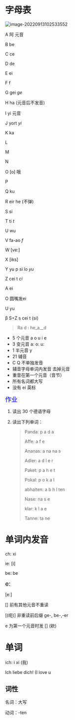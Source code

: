 # 字母表

![image-20220913102533552](http://img.giantbear.top/img/20220913102543.png)

A 阿 元音

B be

C ce

D de

E ei

F f

G gei *ge*

H ha (元音后不发音)

I yi 元音

J yort *yi*

K ka

L

M 

N

O [o] 哦

P

Q ku

R eir he (不弹)

S si

T ti *t*

U wu

V fa-ao *f*

W [ve:]

X [iks]

Y yu p si lo *yu*

Z cei t *ci*



A ei

O 圆嘴发ei

U yu

β S+Z s cei t  (si)

> Ra d : he_a__d 



+ 5 个元音 a o u i e
+ 3 变元音 a: o: u:
+ 1 半元音 y
+ 21 辅音
+ C Q 不单独发音
+ 辅音字母单词内发音 去掉元音
+ 重音在第一个元音（音节）
+ 所有名词都大写
+ 没有 ei 英标



<span style="font-size:20px; color:blue">作业</span>

1. 读出 30 个德语字母

2. 读出下列单词：

    > Panda: p a d a
    >
    > Affe: a f e
    >
    > Ananas:  a na na s
    >
    > Adler: a d l e r
    >
    > Paket: p a h e t
    >
    > Pokal: p o k a l
    >
    > abhalten: a b h l ten
    >
    > Nase: na s e
    >
    > klar: k l a e
    >
    > Tanne: ta ne 



# 单词内发音

ch: xi

ie: [i]

be: be

<span style="font-size:20px">e:</span>

[e:] 

[] 前有其他元音不重读

[(呃)] 非重读前后缀 ge-, be-,-er

e 为第一个元音时发 [] (欸)



# 单词

ich: i xi (我)

Ich liebe dich! (I love u



## 词性

名词：大写

动词：-ten